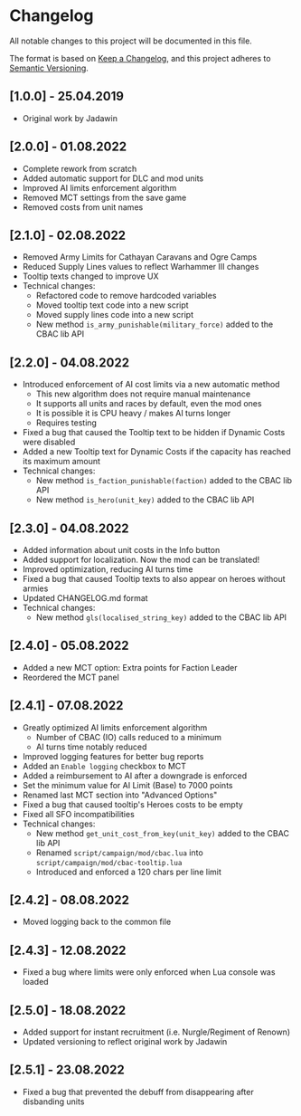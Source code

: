 # Changelog

All notable changes to this project will be documented in this file.

The format is based on [Keep a Changelog](https://keepachangelog.com/en/1.0.0/),
and this project adheres to [Semantic Versioning](https://semver.org/spec/v2.0.0.html).

## [1.0.0] - 25.04.2019

- Original work by Jadawin

## [2.0.0] - 01.08.2022

- Complete rework from scratch
- Added automatic support for DLC and mod units
- Improved AI limits enforcement algorithm
- Removed MCT settings from the save game
- Removed costs from unit names

## [2.1.0] - 02.08.2022

- Removed Army Limits for Cathayan Caravans and Ogre Camps
- Reduced Supply Lines values to reflect Warhammer III changes
- Tooltip texts changed to improve UX
- Technical changes:
  - Refactored code to remove hardcoded variables
  - Moved tooltip text code into a new script
  - Moved supply lines code into a new script
  - New method `is_army_punishable(military_force)` added to the CBAC lib API

## [2.2.0] - 04.08.2022

- Introduced enforcement of AI cost limits via a new automatic method
  - This new algorithm does not require manual maintenance
  - It supports all units and races by default, even the mod ones
  - It is possible it is CPU heavy / makes AI turns longer
  - Requires testing
- Fixed a bug that caused the Tooltip text to be hidden if Dynamic Costs were disabled
- Added a new Tooltip text for Dynamic Costs if the capacity has reached its maximum amount
- Technical changes:
  - New method `is_faction_punishable(faction)` added to the CBAC lib API
  - New method `is_hero(unit_key)` added to the CBAC lib API

## [2.3.0] - 04.08.2022

- Added information about unit costs in the Info button
- Added support for localization. Now the mod can be translated!
- Improved optimization, reducing AI turns time
- Fixed a bug that caused Tooltip texts to also appear on heroes without armies
- Updated CHANGELOG.md format
- Technical changes:
  - New method `gls(localised_string_key)` added to the CBAC lib API

## [2.4.0] - 05.08.2022

- Added a new MCT option: Extra points for Faction Leader
- Reordered the MCT panel

## [2.4.1] - 07.08.2022

- Greatly optimized AI limits enforcement algorithm
  - Number of CBAC (IO) calls reduced to a minimum
  - AI turns time notably reduced
- Improved logging features for better bug reports
- Added an `Enable logging` checkbox to MCT
- Added a reimbursement to AI after a downgrade is enforced
- Set the minimum value for AI Limit (Base) to 7000 points
- Renamed last MCT section into "Advanced Options"
- Fixed a bug that caused tooltip's Heroes costs to be empty
- Fixed all SFO incompatibilities
- Technical changes:
  - New method `get_unit_cost_from_key(unit_key)` added to the CBAC lib API
  - Renamed `script/campaign/mod/cbac.lua` into `script/campaign/mod/cbac-tooltip.lua`
  - Introduced and enforced a 120 chars per line limit

## [2.4.2] - 08.08.2022

- Moved logging back to the common file

## [2.4.3] - 12.08.2022

- Fixed a bug where limits were only enforced when Lua console was loaded

## [2.5.0] - 18.08.2022

- Added support for instant recruitment (i.e. Nurgle/Regiment of Renown)
- Updated versioning to reflect original work by Jadawin

## [2.5.1] - 23.08.2022

- Fixed a bug that prevented the debuff from disappearing after disbanding units
